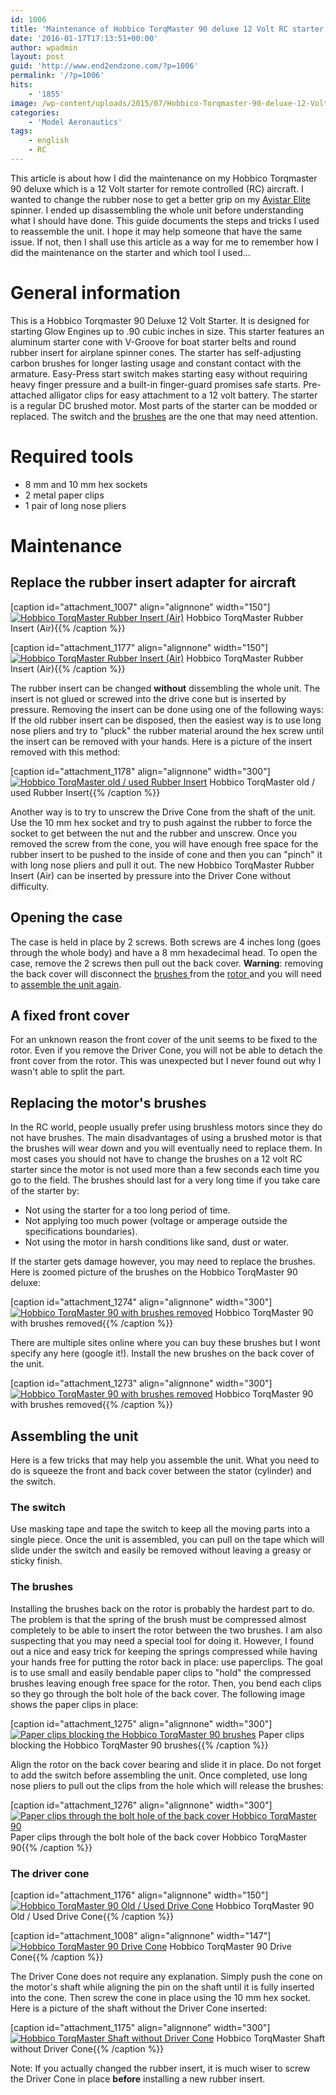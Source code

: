 ```yaml
---
id: 1006
title: 'Maintenance of Hobbico TorqMaster 90 deluxe 12 Volt RC starter'
date: '2016-01-17T17:13:51+00:00'
author: wpadmin
layout: post
guid: 'http://www.end2endzone.com/?p=1006'
permalink: '/?p=1006'
hits:
    - '1855'
image: /wp-content/uploads/2015/07/Hobbico-Torqmaster-90-deluxe-12-Volt-RC-starter1.jpg
categories:
    - 'Model Aeronautics'
tags:
    - english
    - RC
---
```


This article is about how I did the maintenance on my Hobbico Torqmaster 90 deluxe which is a 12 Volt starter for remote controlled (RC) aircraft. I wanted to change the rubber nose to get a better grip on my [Avistar Elite](/tag/avistar-elite/) spinner. I ended up disassembling the whole unit before understanding what I should have done. This guide documents the steps and tricks I used to reassemble the unit. I hope it may help someone that have the same issue. If not, then I shall use this article as a way for me to remember how I did the maintenance on the starter and which tool I used...

# General information

This is a Hobbico Torqmaster 90 Deluxe 12 Volt Starter. It is designed for starting Glow Engines up to .90 cubic inches in size. This starter features an aluminum starter cone with V-Groove for boat starter belts and round rubber insert for airplane spinner cones. The starter has self-adjusting carbon brushes for longer lasting usage and constant contact with the armature. Easy-Press start switch makes starting easy without requiring heavy finger pressure and a built-in finger-guard promises safe starts. Pre-attached alligator clips for easy attachment to a 12 volt battery. The starter is a regular DC brushed motor. Most parts of the starter can be modded or replaced. The switch and the [brushes](https://en.wikipedia.org/wiki/Brush_(electric)) are the one that may need attention.

# Required tools

- 8 mm and 10 mm hex sockets
- 2 metal paper clips
- 1 pair of long nose pliers

# Maintenance

## Replace the rubber insert adapter for aircraft

\[caption id="attachment\_1007" align="alignnone" width="150"\][![Hobbico TorqMaster Rubber Insert (Air)](https://www.end2endzone.com/wp-content/uploads/2015/07/Hobbico-TorqMaster-Rubber-Insert-Air-150x132.jpg)](https://www.end2endzone.com/wp-content/uploads/2015/07/Hobbico-TorqMaster-Rubber-Insert-Air.jpg) Hobbico TorqMaster Rubber Insert (Air){{% /caption %}}

\[caption id="attachment\_1177" align="alignnone" width="150"\][![Hobbico TorqMaster Rubber Insert (Air)](https://www.end2endzone.com/wp-content/uploads/2015/09/IMG_6803_LR5-150x100.jpg)](https://www.end2endzone.com/wp-content/uploads/2015/09/IMG_6803_LR5.jpg) Hobbico TorqMaster Rubber Insert (Air){{% /caption %}}

The rubber insert can be changed **without** dissembling the whole unit. The insert is not glued or screwed into the drive cone but is inserted by pressure. Removing the insert can be done using one of the following ways: If the old rubber insert can be disposed, then the easiest way is to use long nose pliers and try to "pluck" the rubber material around the hex screw until the insert can be removed with your hands. Here is a picture of the insert removed with this method:

\[caption id="attachment\_1178" align="alignnone" width="300"\][![Hobbico TorqMaster old / used Rubber Insert](https://www.end2endzone.com/wp-content/uploads/2015/09/IMG_6819_LR5-300x200.jpg)](https://www.end2endzone.com/wp-content/uploads/2015/09/IMG_6819_LR5.jpg) Hobbico TorqMaster old / used Rubber Insert{{% /caption %}}

Another way is to try to unscrew the Drive Cone from the shaft of the unit. Use the 10 mm hex socket and try to push against the rubber to force the socket to get between the nut and the rubber and unscrew. Once you removed the screw from the cone, you will have enough free space for the rubber insert to be pushed to the inside of cone and then you can "pinch" it with long nose pliers and pull it out. The new Hobbico TorqMaster Rubber Insert (Air) can be inserted by pressure into the Driver Cone without difficulty.

## Opening the case

The case is held in place by 2 screws. Both screws are 4 inches long (goes through the whole body) and have a 8 mm hexadecimal head. To open the case, remove the 2 screws then pull out the back cover. **Warning**: removing the back cover will disconnect the [brushes ](https://en.wikipedia.org/wiki/Brush_(electric))from the [rotor ](https://en.wikipedia.org/wiki/Rotor_(electric))and you will need to [assemble the unit again](#Reassembling_the_unit).

## A fixed front cover

For an unknown reason the front cover of the unit seems to be fixed to the rotor. Even if you remove the Driver Cone, you will not be able to detach the front cover from the rotor. This was unexpected but I never found out why I wasn't able to split the part.

## Replacing the motor's brushes

In the RC world, people usually prefer using brushless motors since they do not have brushes. The main disadvantages of using a brushed motor is that the brushes will wear down and you will eventually need to replace them. In most cases you should not have to change the brushes on a 12 volt RC starter since the motor is not used more than a few seconds each time you go to the field. The brushes should last for a very long time if you take care of the starter by:

- Not using the starter for a too long period of time.
- Not applying too much power (voltage or amperage outside the specifications boundaries).
- Not using the motor in harsh conditions like sand, dust or water.

If the starter gets damage however, you may need to replace the brushes. Here is zoomed picture of the brushes on the Hobbico TorqMaster 90 deluxe:

\[caption id="attachment\_1274" align="alignnone" width="300"\][![Hobbico TorqMaster 90 with brushes removed](https://www.end2endzone.com/wp-content/uploads/2016/01/IMG_1982_LR5-300x200.jpg)](https://www.end2endzone.com/wp-content/uploads/2016/01/IMG_1982_LR5.jpg) Hobbico TorqMaster 90 with brushes removed{{% /caption %}}

There are multiple sites online where you can buy these brushes but I wont specify any here (google it!). Install the new brushes on the back cover of the unit.

\[caption id="attachment\_1273" align="alignnone" width="300"\][![Hobbico TorqMaster 90 with brushes removed](https://www.end2endzone.com/wp-content/uploads/2016/01/IMG_1967_LR5-300x200.jpg)](https://www.end2endzone.com/wp-content/uploads/2016/01/IMG_1967_LR5.jpg) Hobbico TorqMaster 90 with brushes removed{{% /caption %}}

## Assembling the unit

Here is a few tricks that may help you assemble the unit. What you need to do is squeeze the front and back cover between the stator (cylinder) and the switch.

### The switch

Use masking tape and tape the switch to keep all the moving parts into a single piece. Once the unit is assembled, you can pull on the tape which will slide under the switch and easily be removed without leaving a greasy or sticky finish.

### The brushes

Installing the brushes back on the rotor is probably the hardest part to do. The problem is that the spring of the brush must be compressed almost completely to be able to insert the rotor between the two brushes. I am also suspecting that you may need a special tool for doing it. However, I found out a nice and easy trick for keeping the springs compressed while having your hands free for putting the rotor back in place: use paperclips. The goal is to use small and easily bendable paper clips to "hold" the compressed brushes leaving enough free space for the rotor. Then, you bend each clips so they go through the bolt hole of the back cover. The following image shows the paper clips in place:

\[caption id="attachment\_1275" align="alignnone" width="300"\][![Paper clips blocking the Hobbico TorqMaster 90 brushes](https://www.end2endzone.com/wp-content/uploads/2016/01/IMG_1986_LR5-300x200.jpg)](https://www.end2endzone.com/wp-content/uploads/2016/01/IMG_1986_LR5.jpg) Paper clips blocking the Hobbico TorqMaster 90 brushes{{% /caption %}}

Align the rotor on the back cover bearing and slide it in place. Do not forget to add the switch before assembling the unit. Once completed, use long nose pliers to pull out the clips from the hole which will release the brushes:

\[caption id="attachment\_1276" align="alignnone" width="300"\][![Paper clips through the bolt hole of the back cover Hobbico TorqMaster 90](https://www.end2endzone.com/wp-content/uploads/2016/01/IMG_1990_LR5-300x200.jpg)](https://www.end2endzone.com/wp-content/uploads/2016/01/IMG_1990_LR5.jpg) Paper clips through the bolt hole of the back cover Hobbico TorqMaster 90{{% /caption %}}

### The driver cone

\[caption id="attachment\_1176" align="alignnone" width="150"\][![Hobbico TorqMaster 90 Old / Used Drive Cone](https://www.end2endzone.com/wp-content/uploads/2015/09/IMG_6778_LR5-150x100.jpg)](https://www.end2endzone.com/wp-content/uploads/2015/09/IMG_6778_LR5.jpg) Hobbico TorqMaster 90 Old / Used Drive Cone{{% /caption %}}

\[caption id="attachment\_1008" align="alignnone" width="147"\][![Hobbico TorqMaster 90 Drive Cone](https://www.end2endzone.com/wp-content/uploads/2015/07/Hobbico-TorqMaster-90-Drive-Cone-147x150.jpg)](https://www.end2endzone.com/wp-content/uploads/2015/07/Hobbico-TorqMaster-90-Drive-Cone.jpg) Hobbico TorqMaster 90 Drive Cone{{% /caption %}}

The Driver Cone does not require any explanation. Simply push the cone on the motor's shaft while aligning the pin on the shaft until it is fully inserted into the cone. Then screw the cone in place using the 10 mm hex socket. Here is a picture of the shaft without the Driver Cone inserted:

\[caption id="attachment\_1175" align="alignnone" width="300"\][![Hobbico TorqMaster Shaft without Driver Cone](https://www.end2endzone.com/wp-content/uploads/2015/09/IMG_6770_LR5-300x200.jpg)](https://www.end2endzone.com/wp-content/uploads/2015/09/IMG_6770_LR5.jpg) Hobbico TorqMaster Shaft without Driver Cone{{% /caption %}}

Note: If you actually changed the rubber insert, it is much wiser to screw the Driver Cone in place **before** installing a new rubber insert.